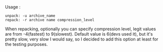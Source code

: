 Usage : 
  
    unpack: -u archive_name 
    repack: -r archive name compression_level

When repacking, optionally you can specify compression level, legit values are from -4(fastest) to 9(slowest).
Default value is 6(devs used it), but it's pretty slow, very slow I would say, so I decided to add this option at least for the testing purposes.
